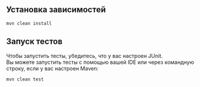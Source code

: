 ## Установка зависимостей
```
mvn clean install
```


## Запуск тестов
Чтобы запустить тесты, убедитесь, что у вас настроен JUnit.   
Вы можете запустить тесты с помощью вашей IDE или через командную строку, если у вас настроен Maven:
```
mvn clean test
```

